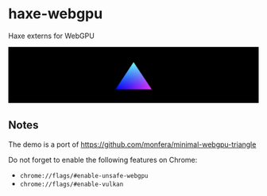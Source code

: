 # haxe-webgpu

Haxe externs for WebGPU

![demo](https://github.com/gogoprog/haxe-webgpu/raw/master/demo.png)

## Notes

The demo is a port of https://github.com/monfera/minimal-webgpu-triangle 

Do not forget to enable the following features on Chrome:

 * `chrome://flags/#enable-unsafe-webgpu`
 * `chrome://flags/#enable-vulkan`


